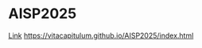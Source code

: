 # AISP2025


[Link](https://vitacapitulum.github.io/AISP2025/index.html)
https://vitacapitulum.github.io/AISP2025/index.html

